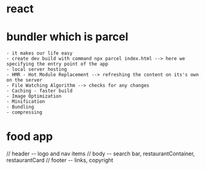 # react

# bundler which is parcel

    - it makes our life easy
    - create dev build with command npx parcel index.html --> here we specifying the entry point of the app
    - local server hosting
    - HMR - Hot Module Replacement --> refreshing the content on its's own on the server
    - File Watching Algorithm --> checks for any changes
    - Caching - faster build
    - Image Optimization
    - Minification
    - Bundling
    - compressing

# food app

// header -- logo and nav items
// body -- search bar, restaurantContainer, restaurantCard
// footer -- links, copyright
